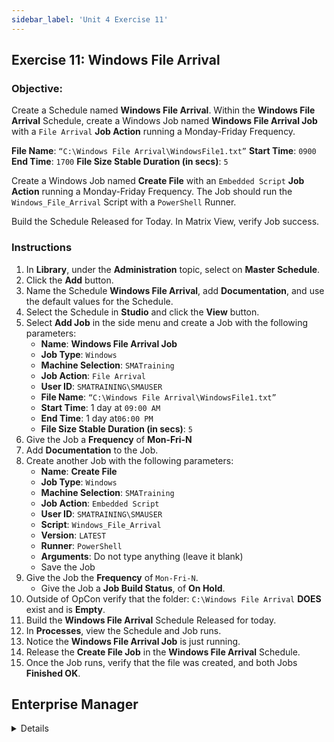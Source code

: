 ```yaml
---
sidebar_label: 'Unit 4 Exercise 11'
---
```


## Exercise 11: Windows File Arrival

### Objective:

Create a Schedule named **Windows File Arrival**.
Within the **Windows File Arrival** Schedule, create a Windows Job named **Windows File Arrival Job** with a ```File Arrival``` **Job Action** running a Monday-Friday Frequency.

**File Name**: ```“C:\Windows File Arrival\WindowsFile1.txt”```
**Start Time**: ```0900```
**End Time**: ```1700```
**File Size Stable Duration (in secs)**: ```5```

Create a Windows Job named **Create File** with an ```Embedded Script``` **Job Action** running a Monday-Friday Frequency. The Job should run the ```Windows_File_Arrival``` Script with a ```PowerShell``` Runner.

Build the Schedule Released for Today. In Matrix View, verify Job success.

### Instructions

1.	In **Library**, under the **Administration** topic, select on **Master Schedule**. 
2. Click the **Add** button.
3. Name the Schedule **Windows File Arrival**, add **Documentation**, and use the default values for the Schedule.
4. Select the Schedule in **Studio** and click the **View** button.
5. Select **Add Job** in the side menu and create a Job with the following parameters:
	*	**Name**: **Windows File Arrival Job**
	*	**Job Type**: ```Windows```
	*	**Machine Selection**: ```SMATraining```
	*	**Job Action**: ```File Arrival```
	*	**User ID**: ```SMATRAINING\SMAUSER```
	*	**File Name**: ```“C:\Windows File Arrival\WindowsFile1.txt”```
	*	**Start Time**: 1 day at ```09:00 AM```
	*	**End Time**: 1 day at```06:00 PM```
	*	**File Size Stable Duration (in secs)**: ```5```
6.	Give the Job a **Frequency** of **Mon-Fri-N**
7.	Add **Documentation** to the Job.
8.	Create another Job with the following parameters:
	*	**Name**: **Create File**
	*	**Job Type**: ```Windows```
	*	**Machine Selection**: ```SMATraining```
	*	**Job Action**: ```Embedded Script```
	*	**User ID**: ```SMATRAINING\SMAUSER```
	*	**Script**: ```Windows_File_Arrival```
	*	**Version**: ```LATEST```
	*	**Runner**: ```PowerShell```
	*	**Arguments**: Do not type anything (leave it blank)
	*	Save the Job
10.	Give the Job the **Frequency** of ```Mon-Fri-N```. 
	*	Give the Job a **Job Build Status**, of **On Hold**.
11.	Outside of OpCon verify that the folder: ```C:\Windows File Arrival``` **DOES** exist and is **Empty**.
12.	Build the **Windows File Arrival** Schedule Released for today.
13.	In **Processes**, view the Schedule and Job runs.  
14.	Notice the **Windows File Arrival Job** is just running.
15.	Release the **Create File Job** in the **Windows File Arrival** Schedule.  
16.	Once the Job runs, verify that the file was created, and both Jobs **Finished OK**.


## Enterprise Manager

<details>

:::tip [Walkthrough Video - Unit 4 Exercise 11](../static/videobasic/U4E11.mp4)

:::


1.	Add a new **Schedule** called **Windows File Arrival**, add **Documentation** and use the default values for the Schedule.
2.	In the **Job Master** add a new Job to the **Windows File Arrival** Schedule.
	*	**Name**: **Windows File Arrival Job**
	*	**Job Type**: ```Windows```
	*	**Primary Machine**: ```SMATraining```
	*	**Job Action**: ```File Arrival```
	*	**User ID**: ```SMATRAINING\SMAUSER```
	*	**File Name**: ```“C:\Windows File Arrival\WindowsFile1.txt”```
	*	**Start Time**: ```0900```
	*	**End Time**: ```1700```
	*	**File Size Stable Duration (in secs)**: ```5```
3.	Give the Job a **Frequency** of **Mon-Fri-N**
4.	Add **Documentation** to the Job.
5.	With **Windows File Arrival** Schedule still selected in the **Job Master** click the **Add** button on the Job Master toolbar (or press Ctrl+N) to add a new Job.
	*	**Name**: **Create File**
	*	**Job Type**: ```Windows```
	*	**Primary Machine**: ```SMATraining```
	*	**Job Action**: ```Embedded Script```
	*	**User ID**: ```SMATRAINING\SMAUSER```
	*	**Script**: ```Windows_File_Arrival```
	*	**Version**: ```LATEST```
	*	**Runner**: ```PowerShell```
	*	**Arguments**: Do not type anything (leave it blank)
	*	Save the Job
6.	Give the Job the **Frequency** of ```Mon-Fri-N```. 
	*	Give the Job a **Job Build Status**, of **On Hold**.
7.	Close the **Schedule Master** and the **Job Master**.
8.	Outside of OpCon verify that the folder: ```C:\Windows File Arrival```
Does exist and is **empty**.
9.	Back to **EM**, build the **Windows File Arrival** Schedule Released for today only.
10.	Switch to one of the **Operations views**.  
11.	Notice the **Windows File Arrival Job** is just running.
12.	Release the **Create File Job** in the **Windows File Arrival** Schedule.  
13.	Once the Job runs, verify that the file was created, and both Jobs **Finished OK**.

</details>